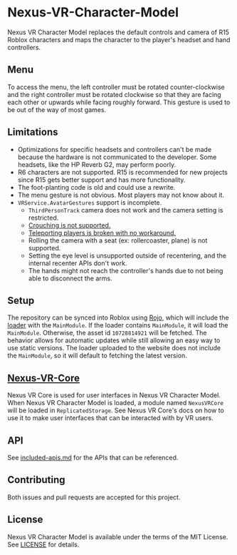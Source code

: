 # Nexus-VR-Character-Model
Nexus VR Character Model replaces the default
controls and camera of R15 Roblox characters
and maps the character to the player's headset
and hand controllers.

## Menu
To access the menu, the left controller must be
rotated counter-clockwise and the right controller
must be rotated clockwise so that they are facing
each other or upwards while facing roughly forward.
This gesture is used to be out of the way of most
games.

## Limitations
* Optimizations for specific headsets and controllers
  can't be made because the hardware is not communicated
  to the developer. Some headsets, like the HP Reverb G2,
  may perform poorly.
* R6 characters are not supported. R15 is recommended
  for new projects since R15 gets better support and
  has more functionality.
* The foot-planting code is old and could use a rewrite.
* The menu gesture is not obvious. Most players may
  not know about it.
* `VRService.AvatarGestures` support is incomplete.
  * `ThirdPersonTrack` camera does not work and the camera
    setting is restricted.
  * [Crouching is not supported.](https://devforum.roblox.com/t/vrserviceavatargestures-to-allow-for-vr-crouching/3266565)
  * [Teleporting players is broken with no workaround.](https://devforum.roblox.com/t/animating-your-avatar-in-vr/2954399/9)
  * Rolling the camera with a seat (ex: rollercoaster,
    plane) is not supported.
  * Setting the eye level is unsupported  outside of
    recentering, and the internal recenter APIs don't
    work.
  * The hands might not reach the controller's hands
    due to not being able to disconnect the arms.

## Setup
The repository can be synced into Roblox using
[Rojo](https://github.com/rojo-rbx/rojo), which
will include the [loader](NexusVRCharacterModelLoader.server.lua)
with the `MainModule`. If the loader contains
`MainModule`, it will load the `MainModule`.
Otherwise, the asset id `10728814921` will be
fetched. The behavior allows for automatic
updates while still allowing an easy way to use
static versions. The loader uploaded to the
website does not include the `MainModule`, so
it will default to fetching the latest version.

## [Nexus-VR-Core](https://github.com/thenexusAvenger/nexus-vr-core)
Nexus VR Core is used for user interfaces
in Nexus VR Character Model. When Nexus VR
Character Model is loaded, a module named
`NexusVRCore` will be loaded in `ReplicatedStorage`.
See Nexus VR Core's docs on how to use it
to make user interfaces that can be interacted
with by VR users.

## API
See [included-apis.md](docs/included-apis.md) for the APIs
that can be referenced.

## Contributing
Both issues and pull requests are accepted for this project.

## License
Nexus VR Character Model is available under the terms of the MIT 
License. See [LICENSE](LICENSE) for details.